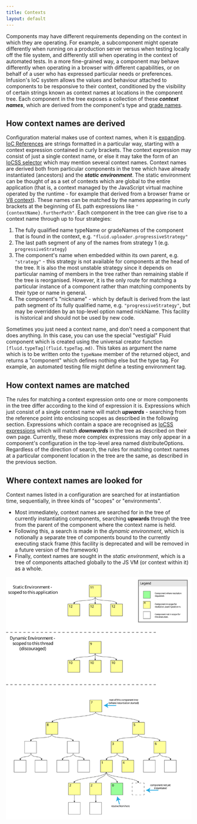 ```yaml
---
title: Contexts
layout: default
---
```


Components may have different requirements depending on the context in which they are operating.
For example, a subcomponent might operate differently when running on a production server versus 
when testing locally off the file system, and differently still when operating in the context of 
automated tests. In a more fine-grained way, a component may behave differently when operating in 
a browser with different capabilities, or on behalf of a user who has expressed particular needs or
preferences. Infusion's IoC system allows the values and behaviour attached to components to be
responsive to their context, conditioned by the visibility of certain strings known as context names
at locations in the component tree. Each component in the tree exposes a collection of these
__*context names*__, which are derived from the component's type and [grade names](ComponentGrades.md).

## How context names are derived ##

Configuration material makes use of context names, when it is [expanding](ExpansionOfComponentOptions.md).
[IoC References](IoCReferences.md) are strings formatted in a particular way, starting with a context
expression contained in curly brackets. The context expression may consist of just a single context name,
or else it may take the form of an [IoCSS selector](IoCSS.md) which may mention several context names.
Context names are derived both from particular components in the tree which have already instantiated
(ancestors) and the __*static environment*__. The static environment can be thought of as a set of
contexts which are global to the entire application (that is, a context managed by the JavaScript
virtual machine operated by the runtime - for example that derived from a browser frame or
[V8 context](https://developers.google.com/v8/embed#contexts)). These names can be matched by the
names appearing in curly brackets at the beginning of EL path expressions like
`"{contextName}.furtherPath"`. Each component in the tree can give rise to a context name through
up to four strategies:

1. The fully qualified name typeName or gradeNames of the component that is found in the context,
e.g. `"fluid.uploader.progressiveStrategy"`
1. The last path segment of any of the names from strategy 1 (e.g. `progressiveStrategy`)
1. The component's name when embedded within its own parent, e.g. `"strategy"` - this strategy is
not available for components at the head of the tree. It is also the most unstable strategy since
it depends on particular naming of members in the tree rather than remaining stable if the tree is
reorganised. However, it is the only route for matching a particular instance of a component rather
than matching components by their type or name in general.
1. The component's "nickname" - which by default is derived from the last path segment of its fully
qualified name, e.g. `"progressiveStrategy"`, but may be overridden by an top-level option named
nickName. This facility is historical and should not be used by new code.

Sometimes you just need a context name, and don't need a component that does anything. In this case,
you can use the special "vestigial" Fluid component which is created using the universal creator
function `[fluid.typeTag](fluid.typeTag.md)`. This takes as argument the name which is to be written
onto the `typeName` member of the returned object, and returns a "component" which defines nothing
else but the type tag. For example, an automated testing file might define a testing environment tag.

## How context names are matched ##

The rules for matching a context expression onto one or more components in the tree differ according
to the kind of expression it is. Expressions which just consist of a single context name will match
__*upwards*__ - searching from the reference point into enclosing scopes as described in the
following section. Expressions which contain a space are recognised as [IoCSS expressions](IoCSS.md)
which will match __*downwards*__ in the tree as described on their own page. Currently, these more
complex expressions may only appear in a component's configuration in the top-level area named
distributeOptions. Regardless of the direction of search, the rules for matching context names
at a particular component location in the tree are the same, as described in the previous section.

## Where context names are looked for ##

Context names listed in a configuration are searched for at instantiation time, sequentially,
in three kinds of "scopes" or "environments".

* Most immediately, context names are searched for in the tree of currently instantiating
components, searching __upwards__ through the tree from the parent of the component where the context
name is held.
* Following this, a search is made in the *dynamic environment*, which is notionally a separate tree
of components bound to the currently executing stack frame (this facility is deprecated and will be
removed in a future version of the framework)
* Finally, context names are sought in the *static environment*, which is a tree of components
attached globally to the JS VM (or context within it) as a whole.

![Diagram showing coloured squared representing components in a component tree](images/IoC-scope.svg)
